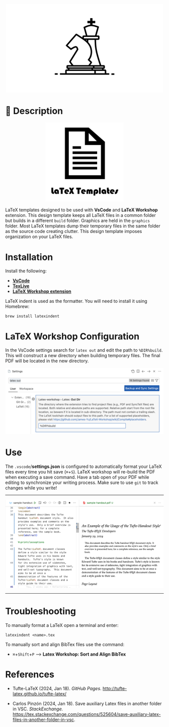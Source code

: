 <p align="center">
  <a href="https://github.com/destin-v">
    <img src="https://raw.githubusercontent.com/destin-v/destin-v/main/docs/pics/logo.gif" alt="drawing" width="500"/>
  </a>
</p>

# 📒 Description
<p align="center">
  <img src="docs/pics/program_logo.png" alt="drawing" width="250"/>
</p>

LaTeX templates designed to be used with **VsCode** and **LaTeX Workshop** extension.  This design template keeps all LaTeX files in a common folder but builds in a different `build` folder.  Graphics are held in the `graphics` folder.  Most LaTeX templates dump their temporary files in the same folder as the source code creating clutter.  This design template imposes organization on your LaTeX files.

# Installation

Install the following:

* [**VsCode**](https://code.visualstudio.com/download)
* [**TexLive**](https://tug.org/texlive/)
* [**LaTeX Workshop extension**](https://marketplace.visualstudio.com/itemdetails?itemName=James-Yu.latex-workshop)

LaTeX indent is used as the formatter.  You will need to install it using Homebrew:
```console
brew install latexindent
```

# LaTeX Workshop Configuration
In the VsCode settings search for `latex out` and edit the path to `%DIR%build`.  This will construct a new directory when building temporary files.  The final PDF will be located in the new directory.

<p align="center">
  <img src="docs/pics/latex_out.png" alt="drawing" width="800"/>
</p>

# Use
The `.vscode`/**settings.json** is configured to automatically format your LaTeX files every time you hit save (`⌘`+`S`).  LaTeX workshop will re-build the PDF when executing a save command.  Have a tab open of your PDF while editing to synchronize your writing process.  Make sure to use `git` to track changes while you write!

---

<p align="center">
  <img src="docs/pics/editor.png" alt="drawing" width="900"/>
</p>

---

# Troubleshooting
To manually format a LaTeX open a terminal and enter:
```console
latexindent <name>.tex
```

To manually sort and align BibTex files use the command:
* `⌘`+`Shift`+`P` --> **Latex Workshop: Sort and Align BibTex**


# References
* Tufte-LaTeX (2024, Jan 18). *GitHub Pages*.  http://tufte-latex.github.io/tufte-latex/

* Carlos Pinzón (2024, Jan 18). Save auxiliary Latex files in another folder in VSC.  *StackExchange.* https://tex.stackexchange.com/questions/525604/save-auxiliary-latex-files-in-another-folder-in-vsc.
